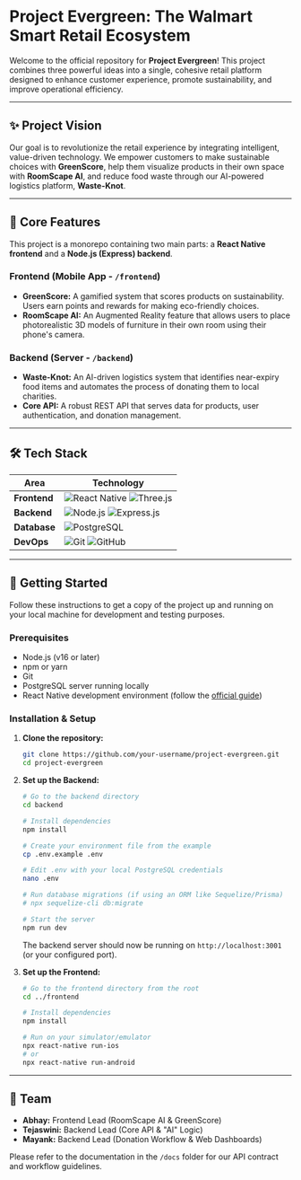 # Project Evergreen: The Walmart Smart Retail Ecosystem

 <!-- Optional: Create a cool banner for your project -->

Welcome to the official repository for **Project Evergreen**! This project combines three powerful ideas into a single, cohesive retail platform designed to enhance customer experience, promote sustainability, and improve operational efficiency.

---

## ✨ Project Vision

Our goal is to revolutionize the retail experience by integrating intelligent, value-driven technology. We empower customers to make sustainable choices with **GreenScore**, help them visualize products in their own space with **RoomScape AI**, and reduce food waste through our AI-powered logistics platform, **Waste-Knot**.

---

## 🚀 Core Features

This project is a monorepo containing two main parts: a **React Native frontend** and a **Node.js (Express) backend**.

###  Frontend (Mobile App - `/frontend`)
*   **GreenScore:** A gamified system that scores products on sustainability. Users earn points and rewards for making eco-friendly choices.
*   **RoomScape AI:** An Augmented Reality feature that allows users to place photorealistic 3D models of furniture in their own room using their phone's camera.

### Backend (Server - `/backend`)
*   **Waste-Knot:** An AI-driven logistics system that identifies near-expiry food items and automates the process of donating them to local charities.
*   **Core API:** A robust REST API that serves data for products, user authentication, and donation management.

---

## 🛠️ Tech Stack

| Area      | Technology                                                                                                    |
| --------- | ------------------------------------------------------------------------------------------------------------- |
| **Frontend**  | ![React Native](https://img.shields.io/badge/React%20Native-20232A?style=for-the-badge&logo=react&logoColor=61DAFB) ![Three.js](https://img.shields.io/badge/Three.js-000000?style=for-the-badge&logo=three.js&logoColor=white) |
| **Backend**   | ![Node.js](https://img.shields.io/badge/Node.js-339933?style=for-the-badge&logo=nodedotjs&logoColor=white) ![Express.js](https://img.shields.io/badge/Express.js-000000?style=for-the-badge&logo=express&logoColor=white) |
| **Database**  | ![PostgreSQL](https://img.shields.io/badge/PostgreSQL-316192?style=for-the-badge&logo=postgresql&logoColor=white) |
| **DevOps**    | ![Git](https://img.shields.io/badge/Git-F05032?style=for-the-badge&logo=git&logoColor=white) ![GitHub](https://img.shields.io/badge/GitHub-100000?style=for-the-badge&logo=github&logoColor=white) |

---

## 🏁 Getting Started

Follow these instructions to get a copy of the project up and running on your local machine for development and testing purposes.

### Prerequisites

*   Node.js (v16 or later)
*   npm or yarn
*   Git
*   PostgreSQL server running locally
*   React Native development environment (follow the [official guide](https://reactnative.dev/docs/environment-setup))

### Installation & Setup

1.  **Clone the repository:**
    ```bash
    git clone https://github.com/your-username/project-evergreen.git
    cd project-evergreen
    ```

2.  **Set up the Backend:**
    ```bash
    # Go to the backend directory
    cd backend

    # Install dependencies
    npm install

    # Create your environment file from the example
    cp .env.example .env

    # Edit .env with your local PostgreSQL credentials
    nano .env

    # Run database migrations (if using an ORM like Sequelize/Prisma)
    # npx sequelize-cli db:migrate

    # Start the server
    npm run dev
    ```
    The backend server should now be running on `http://localhost:3001` (or your configured port).

3.  **Set up the Frontend:**
    ```bash
    # Go to the frontend directory from the root
    cd ../frontend

    # Install dependencies
    npm install

    # Run on your simulator/emulator
    npx react-native run-ios
    # or
    npx react-native run-android
    ```

---

## 👥 Team

*   **Abhay:** Frontend Lead (RoomScape AI & GreenScore)
*   **Tejaswini:** Backend Lead (Core API & "AI" Logic)
*   **Mayank:** Backend Lead (Donation Workflow & Web Dashboards)

Please refer to the documentation in the `/docs` folder for our API contract and workflow guidelines.